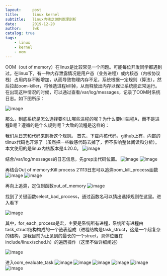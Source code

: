 ```yaml
---
layout:     post
title:      linux kernel
subtitle:   linux内核之OOM原理剖析
date:       2019-12-20
author:     lwk
catalog: true
tags:
    - linux
    - kernel
    - oom
---
```


OOM（out of memory）在linux是比较常见一个问题。可能每位开发同学都遇到过。在linux下，有一种内存泄露情况是用户态（业务进程）或内核态（内核协议栈）占用内存不断增加，从而导致物理内存不足，系统根据一定规则（算法），然后拉起oom-killer，将候选进程kill掉，从而释放出内存以保证系统能正常运行。在出现这种情况的时候，可以通过查看/var/log/messages，记录了OOM时系统日志。如下图所示：

 ![image](https://user-images.githubusercontent.com/36918717/176682603-de2cc145-85c9-419f-9f58-1e9cd5046cd5.png)


那么，到底系统是怎么选择要KILL哪些进程的呢？为什么要kill进程A，而不是进程B呢？遵循的是什么规则呢？大致的流程是这样的：

我们从日志和代码来剖析这个规则。
首先，下载内核代码，github上有，内部的tlinux代码也开源了（虽然把一些敏感代码去掉了，但不影响整体阅读和分析）。本文使用的是linux内核版本是4.20.0。
 ![image](https://user-images.githubusercontent.com/36918717/176682649-386b3707-1a12-4e47-8143-8d70ee051fa8.png)

 
结合/var/log/messages的日志信息，先grep出代码位置。
 ![image](https://user-images.githubusercontent.com/36918717/176682691-230b2e9b-5612-4ceb-b6fc-1bbfa3500bc0.png)
![image](https://user-images.githubusercontent.com/36918717/176682712-312aa1a9-0bc9-4d29-8fa0-2f73836d71d5.png)

再结合Out of memory:Kill process 21113日志可以追溯oom_kill_process函数
 ![image](https://user-images.githubusercontent.com/36918717/176682745-bafaf45c-c2ab-4335-8121-f948b21a7857.png)
![image](https://user-images.githubusercontent.com/36918717/176682786-12ebdcab-41ef-42b2-95d3-f46b3556f887.png)


再向上追溯，定位到函数out_of_memory
 ![image](https://user-images.githubusercontent.com/36918717/176682821-8de281c5-bdc8-43e8-b2c5-692a0d0a2107.png)


找到了关键函数select_bad_process，通过函数名可以猜出选择规则在这里。进入看下
 
![image](https://user-images.githubusercontent.com/36918717/176682852-5bbe8dc8-9d0b-4e8f-8096-854108bf47bd.png)


其中，for_each_process是宏，主要是系统所有进程，系统所有进程由task_struct结构构成的一个链表组成（进程结构是task_struct，这是一个超复杂的结构，是我目前为止见到的最长的一个struct，具体位置在include/linux/sched.h）的遍历操作（这里不做详细阐述）
 
![image](https://user-images.githubusercontent.com/36918717/176682884-15ec314a-85ae-40da-b176-a8d557eea250.png)


进入oom_evaluate_task
![image](https://user-images.githubusercontent.com/36918717/176682910-77934c5a-f9bd-4c76-b52d-c0258227c44d.png)
![image](https://user-images.githubusercontent.com/36918717/176682950-21853367-fbfe-40ad-bef9-6076eaf4201d.png)
![image](https://user-images.githubusercontent.com/36918717/176682964-662eecff-5d9a-4a19-bf9a-3379e0eaa6ef.png)
![image](https://user-images.githubusercontent.com/36918717/176682986-17081780-9151-4caa-9098-ef479e9325ad.png)
![image](https://user-images.githubusercontent.com/36918717/176683016-9d9d1afd-bd2a-4032-b0ec-0ec42f2caa98.png)
![image](https://user-images.githubusercontent.com/36918717/176683035-ae1a3d76-f278-431f-b641-3094fbbab3b5.png)

